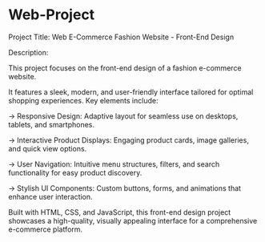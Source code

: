 # Web-Project
Project Title: Web E-Commerce Fashion Website - Front-End Design

Description:

This project focuses on the front-end design of a fashion e-commerce website.

It features a sleek, modern, and user-friendly interface tailored for optimal shopping experiences. 
Key elements include:
   
   -> Responsive Design: Adaptive layout for seamless use on desktops, tablets, and smartphones.
   
   -> Interactive Product Displays: Engaging product cards, image galleries, and quick view options.
   
   -> User Navigation: Intuitive menu structures, filters, and search functionality for easy product discovery.
   
   -> Stylish UI Components: Custom buttons, forms, and animations that enhance user interaction.


Built with HTML, CSS, and JavaScript, this front-end design project showcases a high-quality, visually appealing interface for a comprehensive e-commerce platform.



